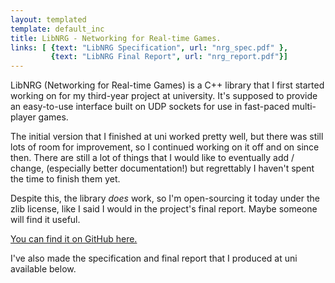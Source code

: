 ```yaml
---
layout: templated
template: default_inc
title: LibNRG - Networking for Real-time Games.
links: [ {text: "LibNRG Specification", url: "nrg_spec.pdf" },
         {text: "LibNRG Final Report", url: "nrg_report.pdf"}]
---
```


LibNRG (Networking for Real-time Games) is a C++ library that I first started
working on for my third-year project at university. It's supposed to provide an
easy-to-use interface built on UDP sockets for use in fast-paced multi-player games.

The initial version that I finished at uni worked pretty well, but there was 
still lots of room for improvement, so I continued working on it off and on since then.
There are still a lot of things that I would like to eventually add / change,
(especially better documentation!) but regrettably I haven't spent the time to 
finish them yet.

Despite this, the library *does* work, so I'm open-sourcing it today under the zlib
license, like I said I would in the project's final report. Maybe someone will
find it useful.

[You can find it on GitHub here.](https://github.com/baines/libNRG)

I've also made the specification and final report that I produced at uni available
below.
